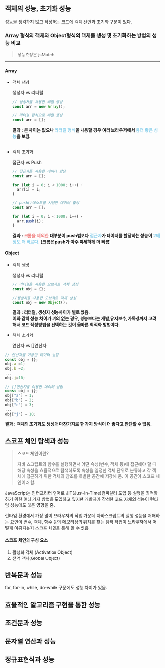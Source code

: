 ## 객체의 성능, 초기화 성능

성능을 생각하지 않고 작성하는 코드에 객체 선언과 초기화 구문이 있다.

### Array 형식의 객체와 Object형식의 객체를 생성 및 초기화하는 방법의 성능 비교

> 성능측정은 jsMatch

---

#### Array

- 객체 생성

  생성자 vs 리터럴

  ```javascript
  // 생성자를 사용한 배열 생성
  const arr = new Array();

  // 리터럴 형식으로 배열 생성
  const arr = [];
  ```

  **결과 : 큰 차이는 없으나 <span style="color:skyblue">리터럴 형식</span>을 사용할 경우 여러 브라우저에서 <span style="color:skyblue">좀더 좋은 성능</span>을 보임.**
  <br><br>

- 객체 초기화

  접근자 vs Push

  ```javascript
  // 접근자를 사용한 데이터 할당
  const arr = [];

  for (let i = 0; i < 1000; i++) {
    arr[i] = i;
  }

  // push()메소드를 사용한 데이터 핥당
  const arr = [];

  for (let i = 0; i < 1000; i++) {
    arr.push(i);
  }
  ```

  **결과 : <span style="color:lightcoral">크롬을 제외한</span> 대부분이 push법보다 <span style="color:skyblue">접근자</span>가 데이터를 할당하는 성능이 <span style="color:skyblue">2배 정도 더 빠르다.</span> (크롬은 push가 아주 미세하게 더 빠름)**

#### Object

- 객체 생성

  생성자 vs 리터럴

  ```javascript
  // 리터럴을 사용한 오브젝트 객체 생성
  const obj = {};

  //생성자를 사용한 오브젝트 객체 생성
  const obj = new Object();
  ```

  **결과 : 리터럴, 생성자 성능차이가 별로 없음.<br>
  이와 같이 성능 차이가 거의 없는 경우, 성능보다는 개발,유지보수,가독성까지 고려해서 코드 작성방법을 선택하는 것이 올바른 최적화 방법이다.**

- 객체 초기화

  연산자 vs []연산자

```javascript
// 연산자를 이용한 데이터 삽입
const obj = {};
obj.a =1;
obj.b =2;
...
obj.j=10;

// []연산자를 이용한 데이터 삽입
const obj = {};
obj["a"] = 1;
obj["b"] = 2;
obj["c"] = 3;
...
obj["j"] = 10;
```

**결과 : 객체의 초기화도 생성과 마찬가지로 한 가지 방식이 더 좋다고 판단할 수 없음.**

## 스코프 체인 탐색과 성능

> 스코프 체인이란?
>
> 자바 스크립트의 함수를 실행하면서 어떤 속성(변수, 객체 등)에 접근해야 할 때 해당 속성을 효율적으로 탐색하도록 속성을 일정한 객체 단위로 분류하고 각 객체에 접근하기 위한 객체의 참조를 특별한 공간에 저장해 둠. 이 공간이 스코프 체인이라 함.

JavaScript는 인터프리터 언어로 JIT(Just-In-Time)컴파일러 도입 등 실행을 최적화하기 위한 여러 가지 방법을 도입하고 있지만 개발자가 작성한 코드 자체의 성능이 런타임 성능에도 많은 영향을 줌.

런타임 환경에서 가장 많이 브라우저의 작업 가운데 자바스크립트의 실행 성능을 저해하는 요인이
 변수, 객체, 함수 등의 메모리상의 위치를 찾는 탐색 작업이 브라우저에서 어떻게 이뤄지는지 스코프 체인을 통해 알 수 있음.

#### 스코프 체인의 구성 요소
1. 활성화 객체 (Activation Object)
2. 전역 객체(Global Object)

## 반복문과 성능
for, for-in, while, do-while 구문에도 성능 차이가 있음.

## 효율적인 알고리즘 구현을 통한 성능

## 조건문과 성능

## 문자열 연산과 성능

## 정규표현식과 성능
